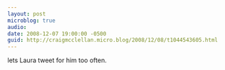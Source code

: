 ```yaml
---
layout: post
microblog: true
audio: 
date: 2008-12-07 19:00:00 -0500
guid: http://craigmcclellan.micro.blog/2008/12/08/t1044543605.html
---
```

lets Laura tweet for him too often.
